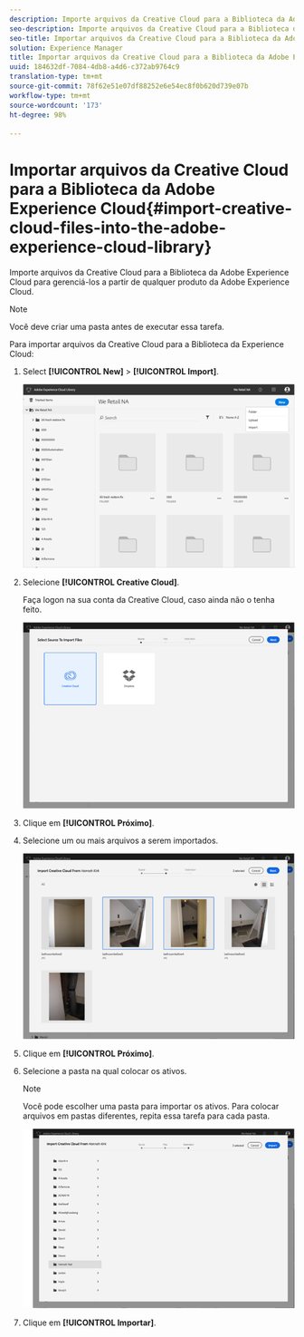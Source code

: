 ```yaml
---
description: Importe arquivos da Creative Cloud para a Biblioteca da Adobe Experience Cloud para gerenciá-los a partir de qualquer produto da Adobe Experience Cloud.
seo-description: Importe arquivos da Creative Cloud para a Biblioteca da Adobe Experience Cloud para gerenciá-los a partir de qualquer produto da Adobe Experience Cloud.
seo-title: Importar arquivos da Creative Cloud para a Biblioteca da Adobe Experience Cloud
solution: Experience Manager
title: Importar arquivos da Creative Cloud para a Biblioteca da Adobe Experience Cloud
uuid: 184632df-7084-4db8-a4d6-c372ab9764c9
translation-type: tm+mt
source-git-commit: 78f62e51e07df88252e6e54ec8f0b620d739e07b
workflow-type: tm+mt
source-wordcount: '173'
ht-degree: 98%

---
```



# Importar arquivos da Creative Cloud para a Biblioteca da Adobe Experience Cloud{#import-creative-cloud-files-into-the-adobe-experience-cloud-library}

Importe arquivos da Creative Cloud para a Biblioteca da Adobe Experience Cloud para gerenciá-los a partir de qualquer produto da Adobe Experience Cloud.

>[!NOTE]
>
>Você deve criar uma pasta antes de executar essa tarefa.

Para importar arquivos da Creative Cloud para a Biblioteca da Experience Cloud:

1. Select **[!UICONTROL New]** > **[!UICONTROL Import]**.

   ![](assets/library_new_folder_upload.png)

1. Selecione **[!UICONTROL Creative Cloud]**.

   Faça logon na sua conta da Creative Cloud, caso ainda não o tenha feito.

   ![](assets/library_import_cc.png)

1. Clique em **[!UICONTROL Próximo]**.
1. Selecione um ou mais arquivos a serem importados.

   ![](assets/library_import_cc_assets_selected.png)

1. Clique em **[!UICONTROL Próximo]**.
1. Selecione a pasta na qual colocar os ativos.

   >[!NOTE]
   >
   >Você pode escolher uma pasta para importar os ativos. Para colocar arquivos em pastas diferentes, repita essa tarefa para cada pasta.

   ![](assets/library_import_cc_folder_select.png)

1. Clique em **[!UICONTROL Importar]**.

